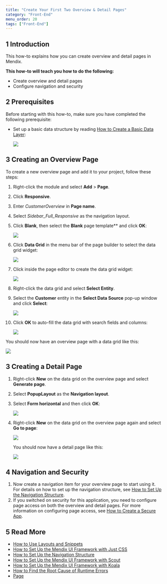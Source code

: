 ```yaml
---
title: "Create Your First Two Overview & Detail Pages"
category: "Front-End"
menu_order: 20
tags: ["Front-End"]
---
```


## 1 Introduction

This how-to explains how you can create overview and detail pages in Mendix. 

**This how-to will teach you how to do the following:**

* Create overview and detail pages
* Configure navigation and security

## 2 Prerequisites

Before starting with this how-to, make sure you have completed the following prerequisite:

*  Set up a basic data structure by reading [How to Create a Basic Data Layer](../data-models/create-a-basic-data-layer):
   
    ![](attachments/18448745/18582175.png)

## 3 Creating an Overview Page

To create a new overview page and add it to your project, follow these steps:

1.  Right-click the module and select **Add** > **Page**.
2. Click **Responsive**.
3. Enter *CustomerOverview* in **Page name**.
4. Select _Sidebar_Full_Responsive_ as the navigation layout.
5.  Click **Blank**, then select the **Blank** page template** and click **OK**:

    ![](attachments/18448704/18581337.png)

6.  Click **Data Grid** in the menu bar of the page builder to select the data grid widget:

    ![](attachments/18448704/18581335.png)

7.  Click inside the page editor to create the data grid widget:

    ![](attachments/18448704/18581334.png)

8.  Right-click the data grid and select **Select Entity**.
9.  Select the **Customer** entity in the **Select Data Source** pop-up window and click **Select**:

    ![](attachments/18448704/18581345.png)

10. Click **OK** to auto-fill the data grid with search fields and columns:

    ![](attachments/18448704/18581343.png)

You should now have an overview page with a data grid like this:

![](attachments/18448704/18581330.png)

## 3 Creating a Detail Page

1.  Right-click **New** on the data grid on the overview page and select **Generate page**.
2.  Select **PopupLayout** as the **Navigation layout**.
3.  Select **Form horizontal** and then click **OK**:

    ![](attachments/18448704/18581327.png) 

4.  Right-click **New** on the data grid on the overview page again and select **Go to page**:

    ![](attachments/18448704/18581326.png)

    You should now have a detail page like this:

    ![](attachments/18448704/18581325.png)

## 4 Navigation and Security

1. Now create a navigation item for your overview page to start using it. For details on how to set up the navigation structure, see [How to Set Up the Navigation Structure](../general/setting-up-the-navigation-structure).
2. If you switched on security for this application, you need to configure page access on both the overview and detail pages. For more information on configuring page access, see [How to Create a Secure App](../security/create-a-secure-app).

## 5 Read More

* [How to Use Layouts and Snippets](layouts-and-snippets)
* [How to Set Up the Mendix UI Framework with Just CSS](setup-mendix-ui-framework-with-just-css)
* [How to Set Up the Navigation Structure](../general/setting-up-the-navigation-structure)
* [How to Set Up the Mendix UI Framework with Scout](setup-mendix-ui-framework-with-scout)
* [How to Set Up the Mendix UI Framework with Koala](setup-mendix-ui-framework-with-koala)
* [How to Find the Root Cause of Runtime Errors](../monitoring-troubleshooting/finding-the-root-cause-of-runtime-errors)
* [Page](/refguide7/page)
